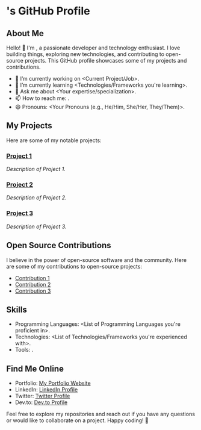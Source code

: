 # <Your Name>'s GitHub Profile

## About Me

Hello! 👋 I'm <Your Name>, a passionate developer and technology enthusiast. I love building things, exploring new technologies, and contributing to open-source projects. This GitHub profile showcases some of my projects and contributions.

- 🔭 I’m currently working on <Current Project/Job>.
- 🌱 I’m currently learning <Technologies/Frameworks you're learning>.
- 💬 Ask me about <Your expertise/specialization>.
- 📫 How to reach me: <Your Email Address or Social Media Profiles>.
- 😄 Pronouns: <Your Pronouns (e.g., He/Him, She/Her, They/Them)>.

## My Projects

Here are some of my notable projects:

### [Project 1](link-to-project-1-repo)

_Description of Project 1._

### [Project 2](link-to-project-2-repo)

_Description of Project 2._

### [Project 3](link-to-project-3-repo)

_Description of Project 3._

## Open Source Contributions

I believe in the power of open-source software and the community. Here are some of my contributions to open-source projects:

- [Contribution 1](link-to-contribution-1)
- [Contribution 2](link-to-contribution-2)
- [Contribution 3](link-to-contribution-3)

## Skills

- Programming Languages: <List of Programming Languages you're proficient in>.
- Technologies: <List of Technologies/Frameworks you're experienced with>.
- Tools: <List of Development Tools you use>.

## Find Me Online

- Portfolio: [My Portfolio Website](link-to-portfolio-website)
- LinkedIn: [LinkedIn Profile](link-to-linkedin-profile)
- Twitter: [Twitter Profile](link-to-twitter-profile)
- Dev.to: [Dev.to Profile](link-to-devto-profile)

Feel free to explore my repositories and reach out if you have any questions or would like to collaborate on a project. Happy coding! 🚀
